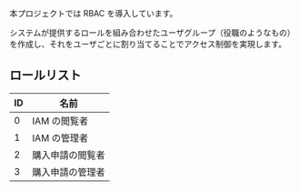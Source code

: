 本プロジェクトでは RBAC を導入しています。

システムが提供するロールを組み合わせたユーザグループ（役職のようなもの）を作成し、それをユーザごとに割り当てることでアクセス制御を実現します。

## ロールリスト

| ID  | 名前             |
| --- | ---------------- |
| 0   | IAM の閲覧者     |
| 1   | IAM の管理者     |
| 2   | 購入申請の閲覧者 |
| 3   | 購入申請の管理者 |
